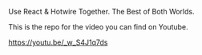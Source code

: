 Use React & Hotwire Together. The Best of Both Worlds.

This is the repo for the video you can find on Youtube.

https://youtu.be/_w_S4J1q7ds
